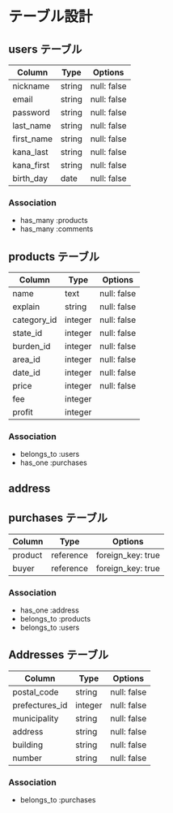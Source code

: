 # テーブル設計

## users テーブル

| Column     | Type   | Options     |
| ---------- | ------ | ----------- |
| nickname   | string | null: false |
| email      | string | null: false |
| password   | string | null: false |
| last_name  | string | null: false |
| first_name | string | null: false |
| kana_last  | string | null: false |
| kana_first | string | null: false |
| birth_day  | date   | null: false |

### Association

- has_many :products
- has_many :comments

## products テーブル

| Column      | Type    | Options     |
| ----------- | ------- | ----------- |
| name        | text    | null: false |
| explain     | string  | null: false |
| category_id | integer | null: false |
| state_id    | integer | null: false |
| burden_id   | integer | null: false |
| area_id     | integer | null: false |
| date_id     | integer | null: false |
| price       | integer | null: false |
| fee         | integer ||
| profit      | integer ||

### Association

- belongs_to :users
- has_one :purchases

## address

## purchases テーブル

| Column   | Type      | Options           |
| -------- | --------- | ----------------- |
| product  | reference | foreign_key: true |
| buyer    | reference | foreign_key: true |

### Association

- has_one :address
- belongs_to :products
- belongs_to :users

## Addresses テーブル

| Column         | Type    | Options     |
| -------------- | ------- | ----------- |
| postal_code    | string  | null: false | 
| prefectures_id | integer | null: false |
| municipality   | string  | null: false |
| address        | string  | null: false |
| building       | string  | null: false |
| number         | string  | null: false |

### Association

- belongs_to :purchases